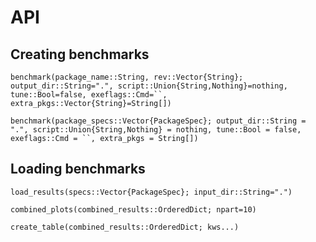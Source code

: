 # API

## Creating benchmarks

```@docs
benchmark(package_name::String, rev::Vector{String}; output_dir::String=".", script::Union{String,Nothing}=nothing, tune::Bool=false, exeflags::Cmd=``, extra_pkgs::Vector{String}=String[])
```

```@docs
benchmark(package_specs::Vector{PackageSpec}; output_dir::String = ".", script::Union{String,Nothing} = nothing, tune::Bool = false, exeflags::Cmd = ``, extra_pkgs = String[])
```

## Loading benchmarks

```@docs
load_results(specs::Vector{PackageSpec}; input_dir::String=".")
```

```@docs
combined_plots(combined_results::OrderedDict; npart=10)
```

```@docs
create_table(combined_results::OrderedDict; kws...)
```
